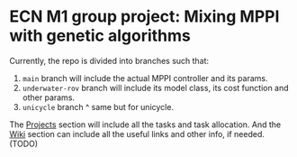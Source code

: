 # ECN M1 group project: Mixing MPPI with genetic algorithms
Currently, the repo is divided into branches such that:
1. `main` branch will include the actual MPPI controller and its params.
2. `underwater-rov` branch will include its model class, its cost function and other params.
3. `unicycle` branch ^ same but for unicycle.

The [Projects](https://github.com/users/Zeraphu/projects/2/views/1) section will include all the tasks and task allocation. And the [Wiki](https://github.com/Zeraphu/ecn_ga-mppi/wiki) section can include all the useful links and other info, if needed. (TODO) 
